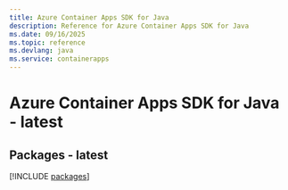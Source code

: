 ```yaml
---
title: Azure Container Apps SDK for Java
description: Reference for Azure Container Apps SDK for Java
ms.date: 09/16/2025
ms.topic: reference
ms.devlang: java
ms.service: containerapps
---
```

# Azure Container Apps SDK for Java - latest
## Packages - latest
[!INCLUDE [packages](container-apps-index.md)]